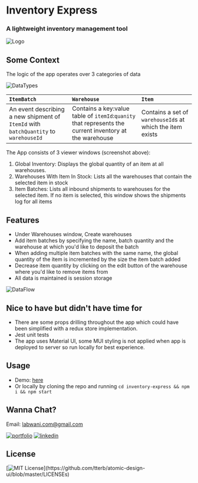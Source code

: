 # Inventory Express

### A lightweight inventory management tool

![Logo](https://inventory-express.s3.us-east-2.amazonaws.com/Screen+Shot+2022-01-22+at+5.56.34+PM.png)





## Some Context

The logic of the app operates over 3 categories of data

![DataTypes](https://inventory-express.s3.us-east-2.amazonaws.com/Screen+Shot+2022-01-22+at+6.40.11+PM.png)


| `ItemBatch`|    `Warehouse`              |      `Item`                 |
| :-------- | :------------------------- | :------------------------- |
| An event describing a new shipment of `ItemId` with `batchQuantity` to `warehouseId` | Contains a key:value table of `itemId`:`quanity` that represents the current inventory at the warehouse  |  Contains a set of `warehouseId`s at which the item exists |

The App consists of 3 viewer windows (screenshot above):
1. Global Inventory: Displays the global quantity of an item at all warehouses. 
2. Warehouses With Item In Stock: Lists all the warehouses that contain the selected item in stock
3. Item Batches: Lists all inbound shipments to warehouses for the selected item. 
   If no item is selected, this window shows the shipments log for all items


## Features

* Under Warehouses window, Create warehouses
* Add item batches by specifying the name, batch quantity and the warehouse at which you'd like to deposit the batch
* When adding multiple item batches with the same name, the global quantity of the item is incremented by the size the item batch added
* Decrease item quantity by clicking on the edit button of the warehouse where you'd like to remove items from
* All data is maintained is session storage

![DataFlow](https://inventory-express.s3.us-east-2.amazonaws.com/Screen+Shot+2022-01-22+at+6.45.57+PM.png)


## Nice to have but didn't have time for

* There are some props drilling throughout the app which could have been simplified with a redux store implementation.
* Jest unit tests
* The app uses Material UI, some MUI styling is not applied when app is deployed to server so run locally for best experience.



## Usage

* Demo: [here](https://main.d3bjqfdm8plgib.amplifyapp.com/)
* Or locally by cloning the repo and running `cd inventory-express && npm i && npm start`



## Wanna Chat?

Email: labwani.com@gmail.com

[![portfolio](https://img.shields.io/badge/my_portfolio-000?style=for-the-badge&logo=ko-fi&logoColor=white)](https://www.labwani.com/)
[![linkedin](https://img.shields.io/badge/linkedin-0A66C2?style=for-the-badge&logo=linkedin&logoColor=white)](https://www.linkedin.com/in/abdulnaser-allabwani/)

## License

[![MIT License](https://img.shields.io/apm/l/atomic-design-ui.svg?)](https://github.com/tterb/atomic-design-ui/blob/master/LICENSEs)
